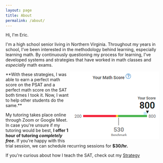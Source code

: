 ```yaml
---
layout: page
title: About
permalink: /about/
---
```


Hi, I'm Eric.

I'm a high school senior living in Northern Virginia. Throughout my years in school, I've been interested in the methodology behind learning, especially learning math. By continuously questioning my process for learning, I've developed systems and strategies that have worked in math classes and *especially* math exams.

<img src="/images/score.jpg" align="right">
**With these strategies, I was able to earn a perfect math score on the PSAT and a perfect math score on the SAT both times I took it. Now, I want to help other students do the same.**

  
My tutoring takes place online through Zoom or Google Meet. In case you're unsure if my tutoring would be best, **I offer 1 hour of tutoring *completely free*.** If you're happy with this trial session, we can schedule recurring sessions for **$30/hr.**

If you're curious about how I teach the SAT, check out my [Strategy](https://learnsatmath.com/strategy/)



<!--
<div class="gallery-box">
  <div class="gallery">
    <img src="/images/100.jpg" loading="lazy">
    <img src="/images/105.jpg" loading="lazy">
    <img src="/images/103.jpg" loading="lazy">
  </div>
  <em>Gallery / <a href="https://unsplash.com/" target="_blank">Unsplash</a></em>
</div>
-->